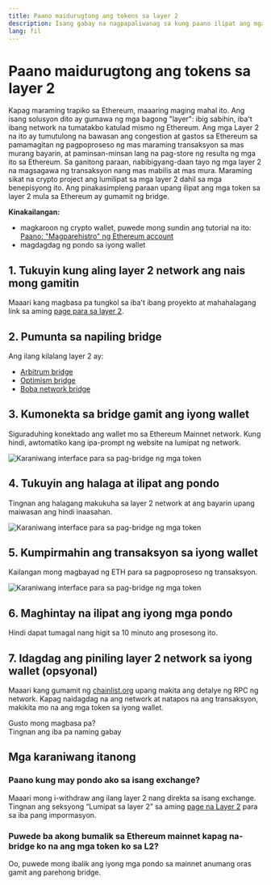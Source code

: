 ```yaml
---
title: Paano maidurugtong ang tokens sa layer 2
description: Isang gabay na nagpapaliwanag sa kung paano ilipat ang mga token sa layer 2 mula sa Ethereum gamit ang bridge.
lang: fil
---
```


# Paano maidurugtong ang tokens sa layer 2

Kapag maraming trapiko sa Ethereum, maaaring maging mahal ito. Ang isang solusyon dito ay gumawa ng mga bagong "layer": ibig sabihin, iba't ibang network na tumatakbo katulad mismo ng Ethereum. Ang mga Layer 2 na ito ay tumutulong na bawasan ang congestion at gastos sa Ethereum sa pamamagitan ng pagpoproseso ng mas maraming transaksyon sa mas murang bayarin, at paminsan-minsan lang na pag-store ng resulta ng mga ito sa Ethereum. Sa ganitong paraan, nabibigyang-daan tayo ng mga layer 2 na magsagawa ng transaksyon nang mas mabilis at mas mura. Maraming sikat na crypto project ang lumilipat sa mga layer 2 dahil sa mga benepisyong ito. Ang pinakasimpleng paraan upang ilipat ang mga token sa layer 2 mula sa Ethereum ay gumamit ng bridge.

**Kinakailangan:**

- magkaroon ng crypto wallet, puwede mong sundin ang tutorial na ito: [Paano: "Magparehistro" ng Ethereum account](/guides/how-to-register-an-ethereum-account/)
- magdagdag ng pondo sa iyong wallet

## 1. Tukuyin kung aling layer 2 network ang nais mong gamitin

Maaari kang magbasa pa tungkol sa iba't ibang proyekto at mahahalagang link sa aming [page para sa layer 2](/layer-2/).

## 2. Pumunta sa napiling bridge

Ang ilang kilalang layer 2 ay:

- [Arbitrum bridge](https://bridge.arbitrum.io/?l2ChainId=42161)
- [Optimism bridge](https://app.optimism.io/bridge/deposit)
- [Boba network bridge](https://gateway.boba.network/)

## 3. Kumonekta sa bridge gamit ang iyong wallet

Siguraduhing konektado ang wallet mo sa Ethereum Mainnet network. Kung hindi, awtomatiko kang ipa-prompt ng website na lumipat ng network.

![Karaniwang interface para sa pag-bridge ng mga token](./bridge1.png)

## 4. Tukuyin ang halaga at ilipat ang pondo

Tingnan ang halagang makukuha sa layer 2 network at ang bayarin upang maiwasan ang hindi inaasahan.

![Karaniwang interface para sa pag-bridge ng mga token](./bridge2.png)

## 5. Kumpirmahin ang transaksyon sa iyong wallet

Kailangan mong magbayad ng ETH para sa pagpoproseso ng transaksyon.

![Karaniwang interface para sa pag-bridge ng mga token](./bridge3.png)

## 6. Maghintay na ilipat ang iyong mga pondo

Hindi dapat tumagal nang higit sa 10 minuto ang prosesong ito.

## 7. Idagdag ang piniling layer 2 network sa iyong wallet (opsyonal)

Maaari kang gumamit ng [chainlist.org](http://chainlist.org) upang makita ang detalye ng RPC ng network. Kapag naidagdag na ang network at natapos na ang transaksyon, makikita mo na ang mga token sa iyong wallet.
<br />

<Alert className="justify-between">
  <AlertEmoji text=":eyes:" />
  <div>Gusto mong magbasa pa?</div>
  <ButtonLink href="/guides/">
    Tingnan ang iba pa naming gabay
  </ButtonLink>
</Alert>

## Mga karaniwang itanong

### Paano kung may pondo ako sa isang exchange?

Maaari mong i-withdraw ang ilang layer 2 nang direkta sa isang exchange. Tingnan ang seksyong “Lumipat sa layer 2” sa aming [page na Layer 2](/layer-2/) para sa iba pang impormasyon.

### Puwede ba akong bumalik sa Ethereum mainnet kapag na-bridge ko na ang mga token ko sa L2?

Oo, puwede mong ibalik ang iyong mga pondo sa mainnet anumang oras gamit ang parehong bridge.
